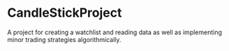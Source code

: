 # CandleStickProject
A project for creating a watchlist and reading data as well as implementing minor trading strategies algorithmically.
